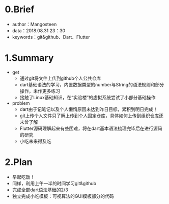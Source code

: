 # 0.Brief

- author：Mangosteen
- data：2018.08.31 23：30
- keywords：git&github、Dart、Flutter

# 1.Summary

- get
  - 通过git将文件上传到github个人公共仓库
  - dart基础语法的学习，内置数据类型的number与String的语法规则和部分操作，未作更多练习
  - 接触了Linux基础知识，在“实验楼”的虚拟系统尝试了小部分基础操作
- problem
  - dart由于记笔记以及个人懒惰原因未达到昨日目标，累积到明日完成！
  - git上传个人文件只了解上传到个人固定仓库，具体如何上传到组织仓库还未曾了解
  - Flutter源码理解起来有些困难，将在dart基本语法梳理完毕后在进行源码的研究
  - 小吃未来得及吃



# 2.Plan

- 早起吃饭！
- 同样，利用上午一半的时间学习git&github
- 完成全部dart语法基础的2/3
- 独立完成小吃模板：可视算法的GUI模板部分的代码

